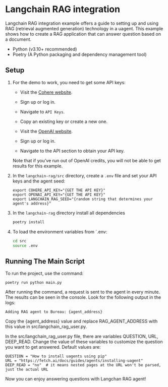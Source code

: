 # Langchain RAG integration

Langchain RAG integration example offers a guide to setting up and using RAG (retrieval augmented generation) technology in a uagent. This example shows how to create a RAG application that can answer question based on a document.

- Python (v3.10+ recommended)
- Poetry (A Python packaging and dependency management tool)

## Setup

1. For the demo to work, you need to get some API keys:

    - Visit the [Cohere website](https://dashboard.cohere.com/).
    - Sign up or log in.
    - Navigate to `API Keys`.
    - Copy an existing key or create a new one.

    - Visit the [OpenAI website](https://openai.com/).
    - Sign up or log in.
    - Navigate to the API section to obtain your API key.

    Note that if you’ve run out of OpenAI credits, you will not be able to get results for this example.

2. In the `langchain-rag/src` directory, create a `.env` file and set your API keys and the agent seed:

    ```
    export COHERE_API_KEY="{GET THE API KEY}"
    export OPENAI_API_KEY="{GET THE API KEY}"
    export LANGCHAIN_RAG_SEED="{random string that determines your agent's address}"
    ```

3. In the `langchain-rag` directory install all dependencies

    ```bash
    poetry install
    ```

3. To load the environment variables from `.env:

    ```bash
    cd src
    source .env
    ```

## Running The Main Script

To run the project, use the command:

```
poetry run python main.py
```


After running the command, a request is sent to the agent in every minute. The results can be seen in the console. Look for the following output in the logs:

```
Adding RAG agent to Bureau: {agent_address}
```

Copy the {agent_address} value and replace RAG_AGENT_ADDRESS with this value in src/langchain_rag_user.py.

In the src/langchain_rag_user.py file, there are variables QUESTION, URL, DEEP_READ. Change the value of these variables to customize the question you want to get answered. Default values are:

```
QUESTION = "How to install uagents using pip"
URL = "https://fetch.ai/docs/guides/agents/installing-uagent"
DEEP_READ = "no"  # it means nested pages at the URL won't be parsed, just the actual URL
```

Now you can enjoy answering questions with Langchan RAG agent!